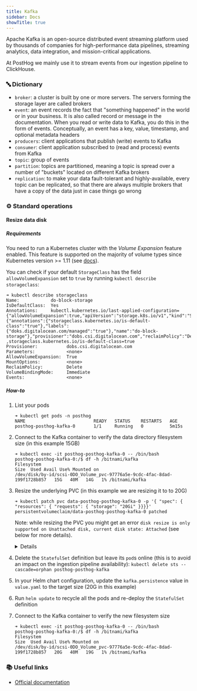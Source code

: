 ```yaml
---
title: Kafka
sidebar: Docs
showTitle: true
---
```


Apache Kafka is an open-source distributed event streaming platform used by thousands of companies for high-performance data pipelines, streaming analytics, data integration, and mission-critical applications.

At PostHog we mainly use it to stream events from our ingestion pipeline to ClickHouse.

### 🔤 Dictionary
* `broker`: a cluster is built by one or more servers. The servers forming the storage layer are called brokers
* `event`: an event records the fact that "something happened" in the world or in your business. It is also called record or message in the documentation. When you read or write data to Kafka, you do this in the form of events. Conceptually, an event has a key, value, timestamp, and optional metadata headers
* `producers`: client applications that publish (write) events to Kafka
* `consumer`: client application subscribed to (read and process) events from Kafka
* `topic`: group of events
* `partition`: topics are partitioned, meaning a topic is spread over a number of "buckets" located on different Kafka brokers
* `replication`: to make your data fault-tolerant and highly-available, every topic can be replicated, so that there are always multiple brokers that have a copy of the data just in case things go wrong

### ⚙️ Standard operations

#### Resize data disk

##### Requirements
You need to run a Kubernetes cluster with the _Volume Expansion_ feature enabled. This feature is supported on the majority of volume types since Kubernetes version >= 1.11 (see [docs](https://kubernetes.io/docs/concepts/storage/storage-classes/#allow-volume-expansion)).

You can check if your default `StorageClass` has the field `allowVolumeExpansion` set to `true` by running `kubectl describe storageclass`:
```
➜ kubectl describe storageclass
Name:            do-block-storage
IsDefaultClass:  Yes
Annotations:     kubectl.kubernetes.io/last-applied-configuration={"allowVolumeExpansion":true,"apiVersion":"storage.k8s.io/v1","kind":"StorageClass","metadata":{"annotations":{"storageclass.kubernetes.io/is-default-class":"true"},"labels":{"doks.digitalocean.com/managed":"true"},"name":"do-block-storage"},"provisioner":"dobs.csi.digitalocean.com","reclaimPolicy":"Delete"}
,storageclass.kubernetes.io/is-default-class=true
Provisioner:           dobs.csi.digitalocean.com
Parameters:            <none>
AllowVolumeExpansion:  True
MountOptions:          <none>
ReclaimPolicy:         Delete
VolumeBindingMode:     Immediate
Events:                <none>
```

##### How-to

1. List your pods
    ```
    ➜ kubectl get pods -n posthog
    NAME                          READY   STATUS    RESTARTS   AGE
    posthog-posthog-kafka-0       1/1     Running   0          5m15s
    ```

1. Connect to the Kafka container to verify the data directory filesystem size (in this example 15GB)
    ```
    ➜ kubectl exec -it posthog-posthog-kafka-0 -- /bin/bash
    posthog-posthog-kafka-0:/$ df -h /bitnami/kafka
    Filesystem                                                                Size  Used Avail Use% Mounted on
    /dev/disk/by-id/scsi-0DO_Volume_pvc-97776a5e-9cdc-4fac-8dad-199f1728b857   15G   40M   14G   1% /bitnami/kafka
    ```

1. Resize the underlying PVC (in this example we are resizing it to to 20G)
    ```
    ➜ kubectl patch pvc data-posthog-posthog-kafka-0 -p '{ "spec": { "resources": { "requests": { "storage": "20Gi" }}}}'
    persistentvolumeclaim/data-posthog-posthog-kafka-0 patched
    ```

    Note: while resizing the PVC you might get an error `disk resize is only supported on Unattached disk, current disk state: Attached` (see below for more details).
    <details>

    In this specific case you need to temporary scale down the `StatefulSet` replica value to zero. **This will briefly disrupt the Kafka service availability and all the events after this point will be dropped as event ingestion will stop working**

    You can do that by running: `kubectl patch statefulset posthog-posthog-kafka -p '{ "spec": { "replicas": 0 }}'`

    After you successfully resized the PVC, you can restore the initial replica definition with: `kubectl patch statefulset posthog-posthog-kafka -p '{ "spec": { "replicas": 1 }}'`

    </details>

1. Delete the `StatefulSet` definition but leave its `pod`s online (this is to avoid an impact on the ingestion pipeline availability): `kubectl delete sts --cascade=orphan posthog-posthog-kafka`

1. In your Helm chart configuration, update the `kafka.persistence` value in `value.yaml` to the target size (20G in this example)

1. Run `helm update` to recycle all the pods and re-deploy the `StatefulSet` definition

1. Connect to the Kafka container to verify the new filesystem size
    ```
    ➜ kubectl exec -it posthog-posthog-kafka-0 -- /bin/bash
    posthog-posthog-kafka-0:/$ df -h /bitnami/kafka
    Filesystem                                                                Size  Used Avail Use% Mounted on
    /dev/disk/by-id/scsi-0DO_Volume_pvc-97776a5e-9cdc-4fac-8dad-199f1728b857   20G   40M   19G   1% /bitnami/kafka
    ```

### 📚 Useful links
- [Official documentation](https://kafka.apache.org/documentation/)
